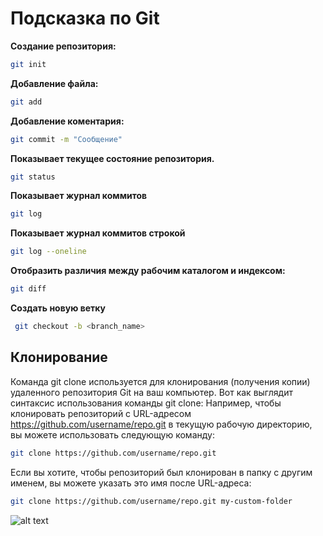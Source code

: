 # Подсказка по Git

**Создание репозитория:**

```sh
git init
```

**Добавление файла:**

```sh
git add
```

**Добавление коментария:**

```sh
git commit -m "Сообщение"
```

**Показывает текущее состояние репозитория.**

```sh
git status
```

**Показывает журнал коммитов**

```sh
git log
```

**Показывает журнал коммитов строкой**

```sh
git log --oneline
```

**Отобразить различия между рабочим каталогом и индексом:**

```sh
git diff
```

**Создать новую ветку**

``` sh
 git checkout -b <branch_name>
````
## Клонирование ##

Команда git clone используется для клонирования (получения копии) удаленного репозитория Git на ваш компьютер. Вот как выглядит синтаксис использования команды git clone:
Например, чтобы клонировать репозиторий с URL-адресом https://github.com/username/repo.git в текущую рабочую директорию, вы можете использовать следующую команду:
```sh
git clone https://github.com/username/repo.git
```
Если вы хотите, чтобы репозиторий был клонирован в папку с другим именем, вы можете указать это имя после URL-адреса:
```sh
git clone https://github.com/username/repo.git my-custom-folder
```

![alt text](image.png)